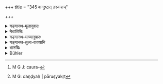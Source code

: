 +++
title = "345 वाग्दुष्टात् तस्कराच्"

+++

<details><summary>गङ्गानथ-मूलानुवादः</summary>

He who commits violence is to be regarded as the worst offender, as compared to one who is wicked of speech, to a thief and to one who hurts with a staff.—(310)
</details>

<details><summary>मेधातिथिः</summary>

अयम् अपरार्थवादो निग्रहविधिस्तुत्यर्थः । वाचा दुष्टो **वाग्दुष्टस्** तस्करश् चौरः[^१६०] । **दण्डेनैव** दण्डपारुष्यकृत्[^१६१] । दण्डः प्रहरणोपलक्षणार्थः । त्रिभ्य एतेभ्यो ऽनन्तरातिक्रान्तेभ्यः पापकारिभ्यो ऽयम् अतिशयेन **पापकृत्तमः** ॥ ८.३४५ ॥


[^१६१]:
     M G: daṇḍyaḥ | pāruṣyakṛt


[^१६०]:
     M G J: caura-
</details>

<details><summary>गङ्गानथ-भाष्यानुवादः</summary>

This is another declamation eulogising the injunction of punishment.

‘*Wicked of speech*’;—he who offends with words.

‘*Taskara*’ is a thief.

‘*With a staff*’— the ‘*staff*’ stands here for anything that hurts, any
weapon.

In comparison to all these three kinds of offenders, dealt with in the
three foregoing sections, the one going to be dealt with now is the
worst.—(345)
</details>

<details><summary>गङ्गानथ-तुल्य-वाक्यानि</summary>

**(verses 8.345-347)  
**

*Nārada* (14-1 *et seq*.).—‘Whatever act is performed by persons
inflamed with strength is called *Violence*. Manslaughter, robbery,
indecent assault on another man’s wife, the two kinds of assault are the
four kinds of Violence. Destroying, reviling, disfiguring or otherwise
injuring fruits, roots, water and the like, or agricultural
implements............ The punishment to be inflicted for Violence shall
be proportionate to the heaviness of the crime, but it shall not be less
than a hundred.’
</details>

<details><summary>भारुचिः</summary>

_यतश् चैतद् एवम् अतः ।_
</details>

<details><summary>Bühler</summary>

345	He who commits violence must be considered as the worst offender, (more wicked) than a defamer, than a thief, and than he who injures (another) with a staff.
</details>
